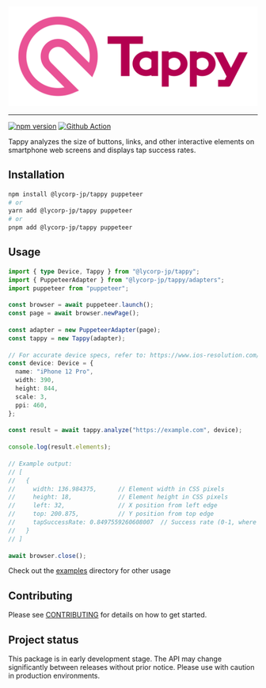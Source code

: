 <div align="center">
  <img width="828" src="./logo/tappy-logo-horizontal.png" alt="Tappy" />
</div>

---

[![npm version](https://badgen.net/npm/v/@lycorp-jp/tappy)](https://www.npmjs.com/package/@lycorp-jp/tappy)
[![Github Action](https://github.com/yahoojapan/tappy/actions/workflows/ci.yml/badge.svg)](https://github.com/yahoojapan/tappy/actions/workflows/ci.yml)

Tappy analyzes the size of buttons, links, and other interactive elements on smartphone web screens and displays tap success rates.

## Installation

```bash
npm install @lycorp-jp/tappy puppeteer
# or
yarn add @lycorp-jp/tappy puppeteer
# or
pnpm add @lycorp-jp/tappy puppeteer
```

## Usage

```typescript
import { type Device, Tappy } from "@lycorp-jp/tappy";
import { PuppeteerAdapter } from "@lycorp-jp/tappy/adapters";
import puppeteer from "puppeteer";

const browser = await puppeteer.launch();
const page = await browser.newPage();

const adapter = new PuppeteerAdapter(page);
const tappy = new Tappy(adapter);

// For accurate device specs, refer to: https://www.ios-resolution.com/
const device: Device = {
  name: "iPhone 12 Pro",
  width: 390,
  height: 844,
  scale: 3,
  ppi: 460,
};

const result = await tappy.analyze("https://example.com", device);

console.log(result.elements);

// Example output:
// [
//   {
//     width: 136.984375,      // Element width in CSS pixels
//     height: 18,             // Element height in CSS pixels
//     left: 32,               // X position from left edge
//     top: 200.875,           // Y position from top edge
//     tapSuccessRate: 0.8497559260608007  // Success rate (0-1, where 1 is 100%)
//   }
// ]

await browser.close();
```

Check out the [examples](./examples) directory for other usage

## Contributing

Please see [CONTRIBUTING](./CONTRIBUTING.md) for details on how to get started.

## Project status

This package is in early development stage. The API may change significantly between releases without prior notice. Please use with caution in production environments.
